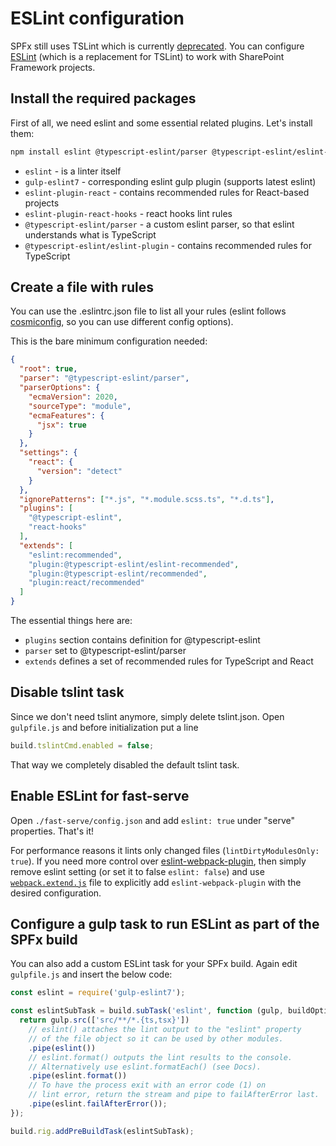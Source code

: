 # ESLint configuration

SPFx still uses TSLint which is currently [deprecated](https://github.com/palantir/tslint). You can configure [ESLint](https://eslint.org/) (which is a replacement for TSLint) to work with SharePoint Framework projects.

## Install the required packages

First of all, we need eslint and some essential related plugins. Let's install them:

```bash
npm install eslint @typescript-eslint/parser @typescript-eslint/eslint-plugin gulp-eslint7 eslint-plugin-react eslint-plugin-react-hooks --save-dev
```

- `eslint` - is a linter itself
- `gulp-eslint7` - corresponding eslint gulp plugin (supports latest eslint)
- `eslint-plugin-react` - contains recommended rules for React-based projects
- `eslint-plugin-react-hooks` - react hooks lint rules
- `@typescript-eslint/parser` - a custom eslint parser, so that eslint understands what is TypeScript
- `@typescript-eslint/eslint-plugin` - contains recommended rules for TypeScript

## Create a file with rules

You can use the .eslintrc.json file to list all your rules (eslint follows [cosmiconfig](https://github.com/davidtheclark/cosmiconfig), so you can use different config options).

This is the bare minimum configuration needed:

```json
{
  "root": true,
  "parser": "@typescript-eslint/parser",
  "parserOptions": {
    "ecmaVersion": 2020,
    "sourceType": "module",
    "ecmaFeatures": {
      "jsx": true
    }
  },
  "settings": {
    "react": {
      "version": "detect"
    }
  },
  "ignorePatterns": ["*.js", "*.module.scss.ts", "*.d.ts"],
  "plugins": [
    "@typescript-eslint",
    "react-hooks"
  ],
  "extends": [
    "eslint:recommended",
    "plugin:@typescript-eslint/eslint-recommended",
    "plugin:@typescript-eslint/recommended",
    "plugin:react/recommended"
  ]
}
```

The essential things here are:

- `plugins` section contains definition for @typescript-eslint
- `parser` set to @typescript-eslint/parser
- `extends` defines a set of recommended rules for TypeScript and React

## Disable tslint task

Since we don't need tslint anymore, simply delete tslint.json. Open `gulpfile.js` and before initialization put a line

```javascript
build.tslintCmd.enabled = false;
```

That way we completely disabled the default tslint task.

## Enable ESLint for fast-serve

Open `./fast-serve/config.json` and add `eslint: true` under "serve" properties. That's it!

For performance reasons it lints only changed files (`lintDirtyModulesOnly: true`). If you need more control over [eslint-webpack-plugin](https://github.com/webpack-contrib/eslint-webpack-plugin), then simply remove eslint setting (or set it to false `eslint: false`) and use [`webpack.extend.js`](https://github.com/s-KaiNet/spfx-fast-serve#webpack-extensibility) file to explicitly add `eslint-webpack-plugin` with the desired configuration.

## Configure a gulp task to run ESLint as part of the SPFx build

You can also add a custom ESLint task for your SPFx build. Again edit `gulpfile.js` and insert the below code:

```typescript
const eslint = require('gulp-eslint7');

const eslintSubTask = build.subTask('eslint', function (gulp, buildOptions, done) {
  return gulp.src(['src/**/*.{ts,tsx}'])
    // eslint() attaches the lint output to the "eslint" property
    // of the file object so it can be used by other modules.
    .pipe(eslint())
    // eslint.format() outputs the lint results to the console.
    // Alternatively use eslint.formatEach() (see Docs).
    .pipe(eslint.format())
    // To have the process exit with an error code (1) on
    // lint error, return the stream and pipe to failAfterError last.
    .pipe(eslint.failAfterError());
});

build.rig.addPreBuildTask(eslintSubTask);
```
